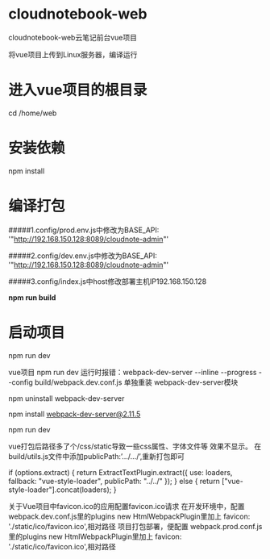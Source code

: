 # cloudnotebook-web
cloudnotebook-web云笔记前台vue项目

将vue项目上传到Linux服务器，编译运行
# 进入vue项目的根目录
  cd /home/web
# 安装依赖
  npm install
# 编译打包

#####1.config/prod.env.js中修改为BASE_API: '"http://192.168.150.128:8089/cloudnote-admin"'

#####2.config/dev.env.js中修改为BASE_API: '"http://192.168.150.128:8089/cloudnote-admin"'

#####3.config/index.js中host修改部署主机IP192.168.150.128

**npm run build**
# 启动项目
  npm run dev

vue项目 npm run dev 运行时报错：webpack-dev-server --inline --progress --config build/webpack.dev.conf.js
单独重装 webpack-dev-server模块

npm uninstall webpack-dev-server

npm install webpack-dev-server@2.11.5

npm run dev

vue打包后路径多了个/css/static导致一些css属性、字体文件等 效果不显示。
在build/utils.js文件中添加publicPath:’…/…/’,重新打包即可

if (options.extract) {
  return ExtractTextPlugin.extract({
	use: loaders,
	fallback: "vue-style-loader",
	publicPath: "../../"
  });
} else {
  return ["vue-style-loader"].concat(loaders);
}

关于Vue项目中favicon.ico的应用配置favicon.ico请求
在开发环境中，配置 webpack.dev.conf.js里的plugins
new HtmlWebpackPlugin里加上 favicon: './static/ico/favicon.ico',相对路径
项目打包部署，便配置 webpack.prod.conf.js里的plugins
new HtmlWebpackPlugin里加上 favicon: './static/ico/favicon.ico',相对路径
